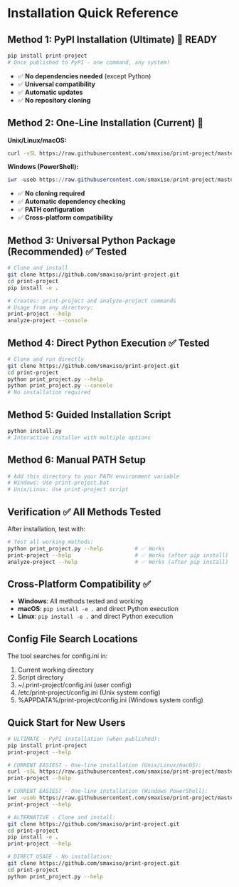 # Installation Quick Reference

## Method 1: PyPI Installation (Ultimate) 🌟 READY
```bash
pip install print-project
# Once published to PyPI - one command, any system!
```
- ✅ **No dependencies needed** (except Python)
- ✅ **Universal compatibility**
- ✅ **Automatic updates**
- ✅ **No repository cloning**

## Method 2: One-Line Installation (Current) 🚀
**Unix/Linux/macOS:**
```bash
curl -sSL https://raw.githubusercontent.com/smaxiso/print-project/master/install.sh | bash
```

**Windows (PowerShell):**
```powershell
iwr -useb https://raw.githubusercontent.com/smaxiso/print-project/master/install.ps1 | iex
```
- ✅ **No cloning required**
- ✅ **Automatic dependency checking**
- ✅ **PATH configuration**
- ✅ **Cross-platform compatibility**

## Method 3: Universal Python Package (Recommended) ✅ Tested
```bash
# Clone and install
git clone https://github.com/smaxiso/print-project.git
cd print-project
pip install -e .

# Creates: print-project and analyze-project commands
# Usage from any directory:
print-project --help
analyze-project --console
```

## Method 4: Direct Python Execution ✅ Tested
```bash
# Clone and run directly
git clone https://github.com/smaxiso/print-project.git
cd print-project
python print_project.py --help
python print_project.py --console
# No installation required
```

## Method 5: Guided Installation Script
```bash
python install.py
# Interactive installer with multiple options
```

## Method 6: Manual PATH Setup
```bash
# Add this directory to your PATH environment variable
# Windows: Use print-project.bat
# Unix/Linux: Use print-project script
```

## Verification ✅ All Methods Tested
After installation, test with:
```bash
# Test all working methods:
python print_project.py --help          # ✅ Works
print-project --help                    # ✅ Works (after pip install)  
analyze-project --help                  # ✅ Works (after pip install)
```

## Cross-Platform Compatibility ✅
- **Windows**: All methods tested and working
- **macOS**: `pip install -e .` and direct Python execution
- **Linux**: `pip install -e .` and direct Python execution

## Config File Search Locations
The tool searches for config.ini in:
1. Current working directory
2. Script directory
3. ~/.print-project/config.ini (user config)
4. /etc/print-project/config.ini (Unix system config)
5. %APPDATA%/print-project/config.ini (Windows system config)

## Quick Start for New Users
```bash
# ULTIMATE - PyPI installation (when published):
pip install print-project
print-project --help

# CURRENT EASIEST - One-line installation (Unix/Linux/macOS):
curl -sSL https://raw.githubusercontent.com/smaxiso/print-project/master/install.sh | bash
print-project --help

# CURRENT EASIEST - One-line installation (Windows PowerShell):
iwr -useb https://raw.githubusercontent.com/smaxiso/print-project/master/install.ps1 | iex
print-project --help

# ALTERNATIVE - Clone and install:
git clone https://github.com/smaxiso/print-project.git
cd print-project
pip install -e .
print-project --help

# DIRECT USAGE - No installation:
git clone https://github.com/smaxiso/print-project.git
cd print-project
python print_project.py --help
```
